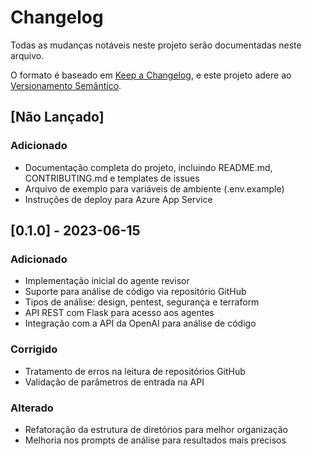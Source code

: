 # Changelog

Todas as mudanças notáveis neste projeto serão documentadas neste arquivo.

O formato é baseado em [Keep a Changelog](https://keepachangelog.com/pt-BR/1.0.0/),
e este projeto adere ao [Versionamento Semântico](https://semver.org/lang/pt-BR/spec/v2.0.0.html).

## [Não Lançado]

### Adicionado
- Documentação completa do projeto, incluindo README.md, CONTRIBUTING.md e templates de issues
- Arquivo de exemplo para variáveis de ambiente (.env.example)
- Instruções de deploy para Azure App Service

## [0.1.0] - 2023-06-15

### Adicionado
- Implementação inicial do agente revisor
- Suporte para análise de código via repositório GitHub
- Tipos de análise: design, pentest, segurança e terraform
- API REST com Flask para acesso aos agentes
- Integração com a API da OpenAI para análise de código

### Corrigido
- Tratamento de erros na leitura de repositórios GitHub
- Validação de parâmetros de entrada na API

### Alterado
- Refatoração da estrutura de diretórios para melhor organização
- Melhoria nos prompts de análise para resultados mais precisos

